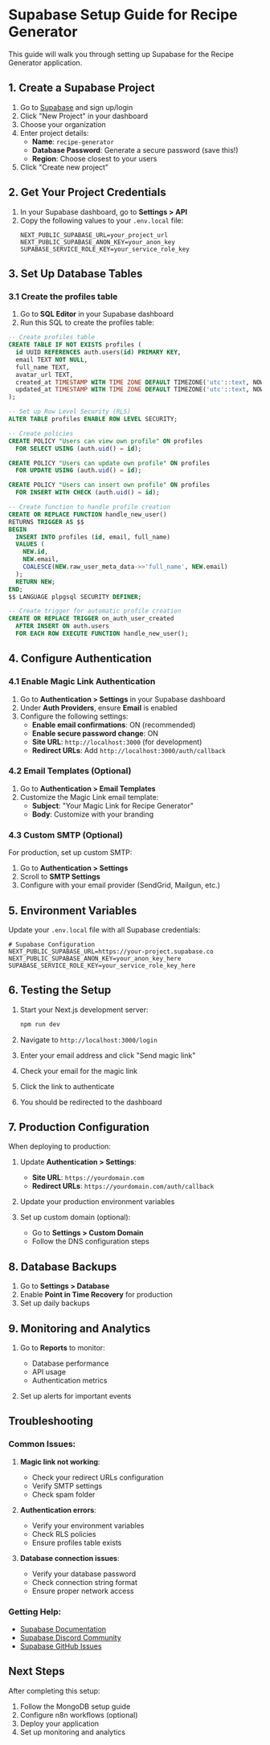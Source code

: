 # Supabase Setup Guide for Recipe Generator

This guide will walk you through setting up Supabase for the Recipe Generator application.

## 1. Create a Supabase Project

1. Go to [Supabase](https://supabase.com) and sign up/login
2. Click "New Project" in your dashboard
3. Choose your organization
4. Enter project details:
   - **Name**: `recipe-generator`
   - **Database Password**: Generate a secure password (save this!)
   - **Region**: Choose closest to your users
5. Click "Create new project"

## 2. Get Your Project Credentials

1. In your Supabase dashboard, go to **Settings > API**
2. Copy the following values to your `.env.local` file:
   ```env
   NEXT_PUBLIC_SUPABASE_URL=your_project_url
   NEXT_PUBLIC_SUPABASE_ANON_KEY=your_anon_key
   SUPABASE_SERVICE_ROLE_KEY=your_service_role_key
   ```

## 3. Set Up Database Tables

### 3.1 Create the profiles table

1. Go to **SQL Editor** in your Supabase dashboard
2. Run this SQL to create the profiles table:

```sql
-- Create profiles table
CREATE TABLE IF NOT EXISTS profiles (
  id UUID REFERENCES auth.users(id) PRIMARY KEY,
  email TEXT NOT NULL,
  full_name TEXT,
  avatar_url TEXT,
  created_at TIMESTAMP WITH TIME ZONE DEFAULT TIMEZONE('utc'::text, NOW()),
  updated_at TIMESTAMP WITH TIME ZONE DEFAULT TIMEZONE('utc'::text, NOW())
);

-- Set up Row Level Security (RLS)
ALTER TABLE profiles ENABLE ROW LEVEL SECURITY;

-- Create policies
CREATE POLICY "Users can view own profile" ON profiles
  FOR SELECT USING (auth.uid() = id);

CREATE POLICY "Users can update own profile" ON profiles
  FOR UPDATE USING (auth.uid() = id);

CREATE POLICY "Users can insert own profile" ON profiles
  FOR INSERT WITH CHECK (auth.uid() = id);

-- Create function to handle profile creation
CREATE OR REPLACE FUNCTION handle_new_user()
RETURNS TRIGGER AS $$
BEGIN
  INSERT INTO profiles (id, email, full_name)
  VALUES (
    NEW.id,
    NEW.email,
    COALESCE(NEW.raw_user_meta_data->>'full_name', NEW.email)
  );
  RETURN NEW;
END;
$$ LANGUAGE plpgsql SECURITY DEFINER;

-- Create trigger for automatic profile creation
CREATE OR REPLACE TRIGGER on_auth_user_created
  AFTER INSERT ON auth.users
  FOR EACH ROW EXECUTE FUNCTION handle_new_user();
```

## 4. Configure Authentication

### 4.1 Enable Magic Link Authentication

1. Go to **Authentication > Settings** in your Supabase dashboard
2. Under **Auth Providers**, ensure **Email** is enabled
3. Configure the following settings:
   - **Enable email confirmations**: ON (recommended)
   - **Enable secure password change**: ON
   - **Site URL**: `http://localhost:3000` (for development)
   - **Redirect URLs**: Add `http://localhost:3000/auth/callback`

### 4.2 Email Templates (Optional)

1. Go to **Authentication > Email Templates**
2. Customize the Magic Link email template:
   - **Subject**: "Your Magic Link for Recipe Generator"
   - **Body**: Customize with your branding

### 4.3 Custom SMTP (Optional)

For production, set up custom SMTP:
1. Go to **Authentication > Settings**
2. Scroll to **SMTP Settings**
3. Configure with your email provider (SendGrid, Mailgun, etc.)

## 5. Environment Variables

Update your `.env.local` file with all Supabase credentials:

```env
# Supabase Configuration
NEXT_PUBLIC_SUPABASE_URL=https://your-project.supabase.co
NEXT_PUBLIC_SUPABASE_ANON_KEY=your_anon_key_here
SUPABASE_SERVICE_ROLE_KEY=your_service_role_key_here
```

## 6. Testing the Setup

1. Start your Next.js development server:
   ```bash
   npm run dev
   ```

2. Navigate to `http://localhost:3000/login`

3. Enter your email address and click "Send magic link"

4. Check your email for the magic link

5. Click the link to authenticate

6. You should be redirected to the dashboard

## 7. Production Configuration

When deploying to production:

1. Update **Authentication > Settings**:
   - **Site URL**: `https://yourdomain.com`
   - **Redirect URLs**: `https://yourdomain.com/auth/callback`

2. Update your production environment variables

3. Set up custom domain (optional):
   - Go to **Settings > Custom Domain**
   - Follow the DNS configuration steps

## 8. Database Backups

1. Go to **Settings > Database**
2. Enable **Point in Time Recovery** for production
3. Set up daily backups

## 9. Monitoring and Analytics

1. Go to **Reports** to monitor:
   - Database performance
   - API usage
   - Authentication metrics

2. Set up alerts for important events

## Troubleshooting

### Common Issues:

1. **Magic link not working**:
   - Check your redirect URLs configuration
   - Verify SMTP settings
   - Check spam folder

2. **Authentication errors**:
   - Verify your environment variables
   - Check RLS policies
   - Ensure profiles table exists

3. **Database connection issues**:
   - Verify your database password
   - Check connection string format
   - Ensure proper network access

### Getting Help:

- [Supabase Documentation](https://supabase.com/docs)
- [Supabase Discord Community](https://discord.supabase.com)
- [Supabase GitHub Issues](https://github.com/supabase/supabase/issues)

## Next Steps

After completing this setup:
1. Follow the MongoDB setup guide
2. Configure n8n workflows (optional)
3. Deploy your application
4. Set up monitoring and analytics 